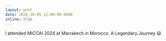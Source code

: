 ```yaml
---
layout: post
date: 2024-10-05 22:00:00-0400
inline: true
---
```


I attended MICCAI 2024 at Marrakech in Morocco. A Legendary Journey  :smiley:
